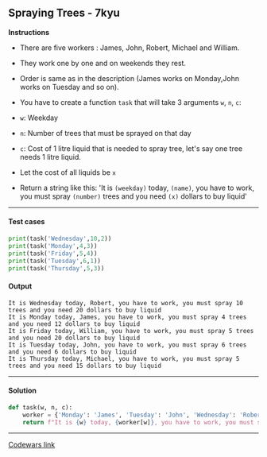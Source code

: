 ## Spraying Trees - 7kyu

**Instructions**

- There are five workers : James, John, Robert, Michael and William.

- They work one by one and on weekends they rest.

- Order is same as in the description (James works on Monday,John works on Tuesday and so on).

- You have to create a function `task` that will take 3 arguments `w`, `n`, `c`:

- `w`: Weekday

- `n`: Number of trees that must be sprayed on that day

- `c`: Cost of 1 litre liquid that is needed to spray tree, let's say one tree needs 1 litre liquid.

- Let the cost of all liquids be `x`

- Return a string like this: 'It is `(weekday)` today, `(name)`, you have to work, you must spray `(number)` trees and you need `(x)` dollars to buy liquid'

---

#### Test cases

```python
print(task('Wednesday',10,2))
print(task('Monday',4,3))
print(task('Friday',5,4))
print(task('Tuesday',6,1))
print(task('Thursday',5,3))
```

#### Output
```
It is Wednesday today, Robert, you have to work, you must spray 10 trees and you need 20 dollars to buy liquid
It is Monday today, James, you have to work, you must spray 4 trees and you need 12 dollars to buy liquid
It is Friday today, William, you have to work, you must spray 5 trees and you need 20 dollars to buy liquid
It is Tuesday today, John, you have to work, you must spray 6 trees and you need 6 dollars to buy liquid
It is Thursday today, Michael, you have to work, you must spray 5 trees and you need 15 dollars to buy liquid
```

---

#### Solution

```python
def task(w, n, c):
    worker = {'Monday': 'James', 'Tuesday': 'John', 'Wednesday': 'Robert', 'Thursday': 'Michael', 'Friday': 'William'}
    return f"It is {w} today, {worker[w]}, you have to work, you must spray {n} trees and you need {n*c} dollars to buy liquid"

```

---


[Codewars link](https://www.codewars.com/kata/5981a139f5471fd1b2000071)
